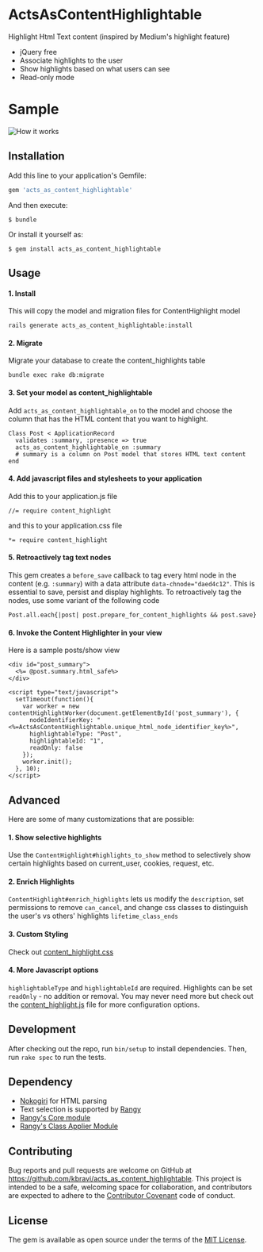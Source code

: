 # ActsAsContentHighlightable

Highlight Html Text content (inspired by Medium's highlight feature)
* jQuery free
* Associate highlights to the user
* Show highlights based on what users can see
* Read-only mode

# Sample
![How it works](http://i.imgur.com/xHBCBht.gif)

## Installation

Add this line to your application's Gemfile:

```ruby
gem 'acts_as_content_highlightable'
```

And then execute:

```
$ bundle
```

Or install it yourself as:

```
$ gem install acts_as_content_highlightable
```

## Usage

#### 1. Install
This will copy the model and migration files for ContentHighlight model

```
rails generate acts_as_content_highlightable:install
```

#### 2. Migrate
Migrate your database to create the content_highlights table

```
bundle exec rake db:migrate
```

#### 3. Set your model as content_highlightable
Add `acts_as_content_highlightable_on` to the model and choose the column that has the HTML content that you want to highlight.

```
Class Post < ApplicationRecord
  validates :summary, :presence => true
  acts_as_content_highlightable_on :summary
  # summary is a column on Post model that stores HTML text content
end
```

#### 4. Add javascript files and stylesheets to your application
Add this to your application.js file
```
//= require content_highlight
```
and this to your application.css file
```
*= require content_highlight
```

#### 5. Retroactively tag text nodes
This gem creates a `before_save` callback to tag every html node in the content (e.g. `:summary`) with a data attribute `data-chnode="daed4c12"`. This is essential to save, persist and display highlights. To retroactively tag the nodes, use some variant of the following code
```
Post.all.each{|post| post.prepare_for_content_highlights && post.save}
```

#### 6. Invoke the Content Highlighter in your view
Here is a sample posts/show view
```
<div id="post_summary">
  <%= @post.summary.html_safe%>
</div>

<script type="text/javascript">
  setTimeout(function(){
    var worker = new contentHighlightWorker(document.getElementById('post_summary'), {
      nodeIdentifierKey: "<%=ActsAsContentHighlightable.unique_html_node_identifier_key%>",
      highlightableType: "Post",
      highlightableId: "1",
      readOnly: false
    });
    worker.init();
  }, 10);
</script>

```

## Advanced
Here are some of many customizations that are possible:
#### 1. Show selective highlights
Use the `ContentHighlight#highlights_to_show` method to selectively show certain highlights based on current_user, cookies, request, etc.

#### 2. Enrich Highlights
`ContentHighlight#enrich_highlights` lets us modify the `description`, set permissions to remove `can_cancel`, and change css classes to distinguish the user's vs others' highlights `lifetime_class_ends`

#### 3. Custom Styling
Check out [content_highlight.css](./vendor/assets/stylesheets/content_highlight.css)

#### 4. More Javascript options
`highlightableType` and `highlightableId` are required. Highlights can be set `readOnly` - no addition or removal. You may never need more but check out the [content_highlight.js](./vendor/assets/javascripts/content_highlight.js) file for more configuration options.

## Development

After checking out the repo, run `bin/setup` to install dependencies. Then, run `rake spec` to run the tests.

## Dependency

* [Nokogiri](https://github.com/sparklemotion/nokogiri) for HTML parsing
* Text selection is supported by [Rangy](https://www.github.com/timdown/rangy)
* [Rangy's Core module](https://github.com/timdown/rangy/blob/master/src/core/core.js)
* [Rangy's Class Applier Module](https://github.com/timdown/rangy/blob/master/src/modules/rangy-classapplier.js)


## Contributing

Bug reports and pull requests are welcome on GitHub at https://github.com/kbravi/acts_as_content_highlightable. This project is intended to be a safe, welcoming space for collaboration, and contributors are expected to adhere to the [Contributor Covenant](http://contributor-covenant.org) code of conduct.


## License

The gem is available as open source under the terms of the [MIT License](http://opensource.org/licenses/MIT).

